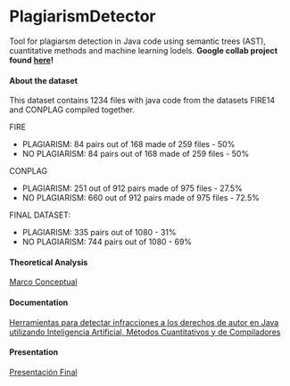 # PlagiarismDetector
Tool for plagiarsm detection in Java code using semantic trees (AST), cuantitative methods and machine learning lodels.
**Google collab project found [here](https://colab.research.google.com/drive/1SNW9WtsjYERnydVuOnATsunFh4xCswJS?usp=sharing)!**

#### About the dataset
This dataset contains 1234 files with java code from the datasets FIRE14 and CONPLAG compiled together. 

FIRE
- PLAGIARISM: 84 pairs out of 168 made of 259 files - 50%
- NO PLAGIARISM: 84 pairs out of 168 made of 259 files - 50%

CONPLAG
- PLAGIARISM: 251 out of 912 pairs made of 975 files - 27.5%
- NO PLAGIARISM: 660 out of 912 pairs made of 975 files - 72.5%

FINAL DATASET:
- PLAGIARISM: 335 pairs out of 1080 - 31%
- NO PLAGIARISM: 744 pairs out of 1080 - 69%

#### Theoretical Analysis
[Marco Conceptual](https://docs.google.com/document/d/1RWi3qbqj_gf1jppCjJa5_bCJ6Bd7AShWunSigaxMZp4/edit)

#### Documentation
[Herramientas para detectar infracciones a los derechos de autor en Java utilizando Inteligencia Artificial, Métodos Cuantitativos y de Compiladores](https://docs.google.com/document/d/19V64_o4n15zuqyy4anK_1IJRkxk3AjJ8yZkmuF-rHno/edit)

#### Presentation
[Presentación Final](https://www.canva.com/design/DAGEBwPkF-4/aiqGlMeEVjxUSvAnBfgk-w/view?utm_content=DAGEBwPkF-4&utm_campaign=designshare&utm_medium=link&utm_source=editor)
